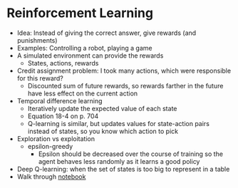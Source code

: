 # Reinforcement Learning
* Idea: Instead of giving the correct answer, give rewards (and punishments)
* Examples: Controlling a robot, playing a game
* A simulated environment can provide the rewards
  * States, actions, rewards
* Credit assignment problem: I took many actions, which were responsible for this reward?
  * Discounted sum of future rewards, so rewards farther in the future have less effect on the current action
* Temporal difference learning
  * Iteratively update the expected value of each state
  * Equation 18-4 on p. 704
  * Q-learning is similar, but updates values for state-action pairs instead of states, so you know which action to pick
* Exploration vs exploitation
  * epsilon-greedy
    * Epsilon should be decreased over the course of training so the agent behaves less randomly as it learns a good policy
* Deep Q-learning: when the set of states is too big to represent in a table
* Walk through [notebook](https://colab.research.google.com/github/ageron/handson-ml3/blob/main/18_reinforcement_learning.ipynb)